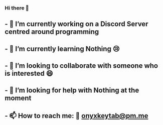 ### Hi there 👋
## - 🔭 I’m currently working on a Discord Server centred around programming
## - 🌱 I’m currently learning Nothing 😢
## - 👯 I’m looking to collaborate with someone who is interested 😄
## - 🤔 I’m looking for help with Nothing at the moment
## - 📫 How to reach me: 📧 onyxkeytab@pm.me
